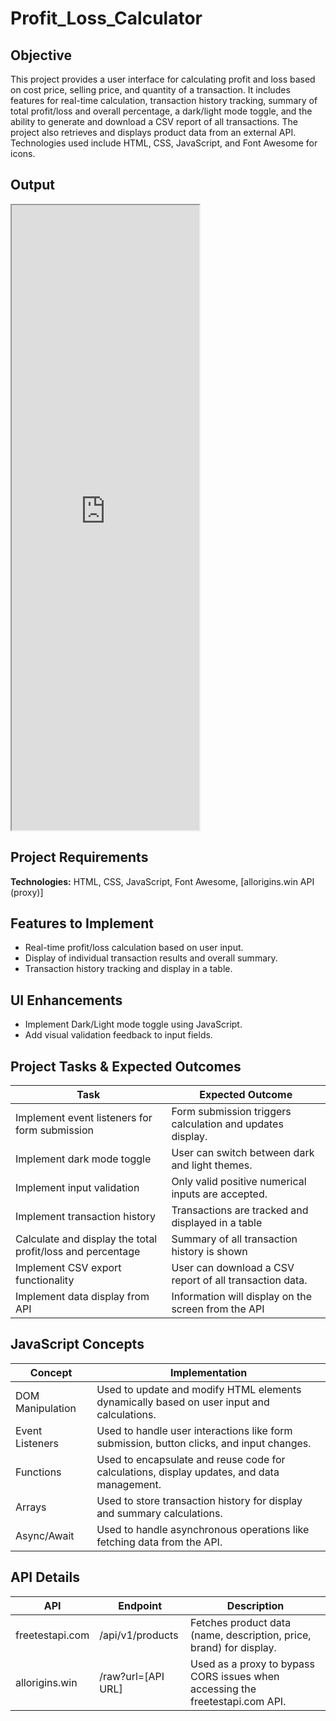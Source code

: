 # Profit_Loss_Calculator

## Objective
This project provides a user interface for calculating profit and loss based on cost price, selling price, and quantity of a transaction. It includes features for real-time calculation, transaction history tracking, summary of total profit/loss and overall percentage, a dark/light mode toggle, and the ability to generate and download a CSV report of all transactions. The project also retrieves and displays product data from an external API. Technologies used include HTML, CSS, JavaScript, and Font Awesome for icons.

## Output
<iframe src="https://github.com/niat-web/Profit_Loss_Calculator" height="1000" width="300" title="Profit_Loss_Calculator"></iframe>

## Project Requirements
**Technologies:** HTML, CSS, JavaScript, Font Awesome, [allorigins.win API (proxy)]

## Features to Implement
- Real-time profit/loss calculation based on user input.
- Display of individual transaction results and overall summary.
- Transaction history tracking and display in a table.

## UI Enhancements
- Implement Dark/Light mode toggle using JavaScript.
- Add visual validation feedback to input fields.

## Project Tasks & Expected Outcomes
| Task | Expected Outcome |
|------|------------------|
| Implement event listeners for form submission | Form submission triggers calculation and updates display. |
| Implement dark mode toggle | User can switch between dark and light themes. |
| Implement input validation | Only valid positive numerical inputs are accepted. |
| Implement transaction history | Transactions are tracked and displayed in a table |
| Calculate and display the total profit/loss and percentage  | Summary of all transaction history is shown |
| Implement CSV export functionality | User can download a CSV report of all transaction data. |
|Implement data display from API| Information will display on the screen from the API|

## JavaScript Concepts
| Concept | Implementation |
|---------|----------------|
| DOM Manipulation | Used to update and modify HTML elements dynamically based on user input and calculations. |
| Event Listeners | Used to handle user interactions like form submission, button clicks, and input changes. |
| Functions | Used to encapsulate and reuse code for calculations, display updates, and data management. |
| Arrays | Used to store transaction history for display and summary calculations. |
| Async/Await | Used to handle asynchronous operations like fetching data from the API. |

## API Details
| API | Endpoint | Description |
|-----|----------|-------------|
| freetestapi.com | /api/v1/products | Fetches product data (name, description, price, brand) for display. |
| allorigins.win | /raw?url=[API URL] | Used as a proxy to bypass CORS issues when accessing the freetestapi.com API. |